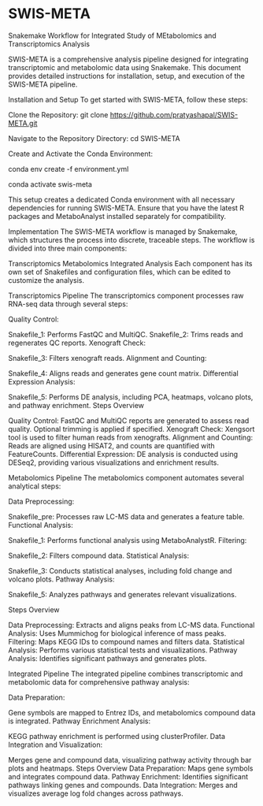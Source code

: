 # SWIS-META
Snakemake Workflow for Integrated Study of MEtabolomics and Transcriptomics Analysis

SWIS-META is a comprehensive analysis pipeline designed for integrating transcriptomic and metabolomic data using Snakemake. This document provides detailed instructions for installation, setup, and execution of the SWIS-META pipeline.

Installation and Setup
To get started with SWIS-META, follow these steps:

Clone the Repository:
git clone https://github.com/pratyashapal/SWIS-META.git

Navigate to the Repository Directory:
cd SWIS-META

Create and Activate the Conda Environment:

conda env create -f environment.yml


conda activate swis-meta

This setup creates a dedicated Conda environment with all necessary dependencies for running SWIS-META. Ensure that you have the latest R packages and MetaboAnalyst installed separately for compatibility.

Implementation
The SWIS-META workflow is managed by Snakemake, which structures the process into discrete, traceable steps. The workflow is divided into three main components:

Transcriptomics
Metabolomics
Integrated Analysis
Each component has its own set of Snakefiles and configuration files, which can be edited to customize the analysis.

Transcriptomics Pipeline
The transcriptomics component processes raw RNA-seq data through several steps:

Quality Control:

Snakefile_1: Performs FastQC and MultiQC.
Snakefile_2: Trims reads and regenerates QC reports.
Xenograft Check:

Snakefile_3: Filters xenograft reads.
Alignment and Counting:

Snakefile_4: Aligns reads and generates gene count matrix.
Differential Expression Analysis:

Snakefile_5: Performs DE analysis, including PCA, heatmaps, volcano plots, and pathway enrichment.
Steps Overview

Quality Control: FastQC and MultiQC reports are generated to assess read quality. Optional trimming is applied if specified.
Xenograft Check: Xengsort tool is used to filter human reads from xenografts.
Alignment and Counting: Reads are aligned using HISAT2, and counts are quantified with FeatureCounts.
Differential Expression: DE analysis is conducted using DESeq2, providing various visualizations and enrichment results.


Metabolomics Pipeline
The metabolomics component automates several analytical steps:

Data Preprocessing:

Snakefile_pre: Processes raw LC-MS data and generates a feature table.
Functional Analysis:

Snakefile_1: Performs functional analysis using MetaboAnalystR.
Filtering:

Snakefile_2: Filters compound data.
Statistical Analysis:

Snakefile_3: Conducts statistical analyses, including fold change and volcano plots.
Pathway Analysis:

Snakefile_5: Analyzes pathways and generates relevant visualizations.

Steps Overview

Data Preprocessing: Extracts and aligns peaks from LC-MS data.
Functional Analysis: Uses Mummichog for biological inference of mass peaks.
Filtering: Maps KEGG IDs to compound names and filters data.
Statistical Analysis: Performs various statistical tests and visualizations.
Pathway Analysis: Identifies significant pathways and generates plots.


Integrated Pipeline
The integrated pipeline combines transcriptomic and metabolomic data for comprehensive pathway analysis:

Data Preparation:

Gene symbols are mapped to Entrez IDs, and metabolomics compound data is integrated.
Pathway Enrichment Analysis:

KEGG pathway enrichment is performed using clusterProfiler.
Data Integration and Visualization:

Merges gene and compound data, visualizing pathway activity through bar plots and heatmaps.
Steps Overview
Data Preparation: Maps gene symbols and integrates compound data.
Pathway Enrichment: Identifies significant pathways linking genes and compounds.
Data Integration: Merges and visualizes average log fold changes across pathways.
